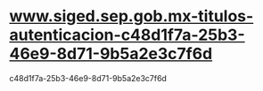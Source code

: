 # www.siged.sep.gob.mx-titulos-autenticacion-c48d1f7a-25b3-46e9-8d71-9b5a2e3c7f6d
c48d1f7a-25b3-46e9-8d71-9b5a2e3c7f6d
